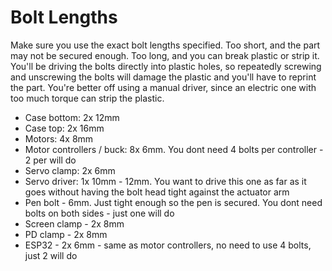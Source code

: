 # Bolt Lengths
Make sure you use the exact bolt lengths specified. Too short, and the part may not be secured enough. Too long, and you can break plastic or strip it. You'll be driving the bolts directly into plastic holes, so repeatedly screwing and unscrewing the bolts will damage the plastic and you'll have to reprint the part.  You're better off using a manual driver, since an electric one with too much torque can strip the plastic.

* Case bottom: 2x 12mm
* Case top: 2x 16mm
* Motors: 4x 8mm
* Motor controllers / buck: 8x 6mm. You dont need 4 bolts per controller - 2 per will do
* Servo clamp: 2x 6mm
* Servo driver: 1x 10mm - 12mm. You want to drive this one as far as it goes without having the bolt head tight against the actuator arm
* Pen bolt - 6mm. Just tight enough so the pen is secured. You dont need bolts on both sides - just one will do
* Screen clamp - 2x 8mm
* PD clamp - 2x 8mm
* ESP32 - 2x 6mm - same as motor controllers, no need to use 4 bolts, just 2 will do
